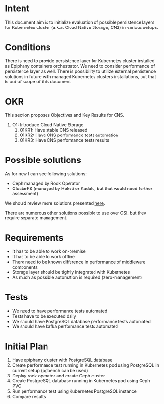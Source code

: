 # Intent

This document aim is to initialize evaluation of possible persistence layers for Kubernetes cluster (a.k.a. Cloud Native Storage, CNS) in various setups. 

# Conditions

There is need to provide persistence layer for Kubernetes cluster installed as Epiphany containers orchestrator. We need to consider performance of persistence layer as well. There is possibility to utilize external persistence solutions in future with managed Kubernetes clusters installations, but that is out of scope of this document.  

# OKR

This section proposes Objectives and Key Results for CNS.

1. O1: Introduce Cloud Native Storage
   1. O1KR1: Have stable CNS released
   2. O1KR2: Have CNS performance tests automation
   3. O1KR3: Have CNS performance tests results

# Possible solutions
As for now I can see following solutions: 
-	Ceph managed by Rook Operator
-	GlusterFS (managed by Heketi or Kadalu, but that would need further assessment)

We should review more solutions presented [here](https://landscape.cncf.io/category=cloud-native-storage&format=card-mode&license=open-source). 

There are numerous other solutions possible to use over CSI, but they require separate management. 

# Requirements
- It has to be able to work on-premise
- It has to be able to work offline
- There need to be known difference in performance of middleware components
- Storage layer should be tightly integrated with Kubernetes 
- As much as possible automation is required (zero-management)

# Tests
- We need to have performance tests automated
- Tests have to be executed daily
- We should have PostgreSQL database performance tests automated
- We should have kafka performance tests automated

# Initial Plan
1.	Have epiphany cluster with PostgreSQL database
2.	Create performance test running in Kubernetes pod using PostgreSQL in current setup (pgbench can be used) 
3.	Deploy rook operator and create Ceph cluster
4.	Create PostgreSQL database running in Kubernetes pod using Ceph PVC
5.	Run performance test using Kubernetes PostgreSQL instance
6.	Compare results
